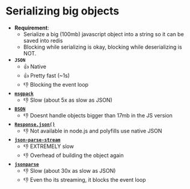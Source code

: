 # Serializing big objects

- **Requirement**: 
  - Serialize a big (100mb) javascript object into a string so it can be saved into redis
  - Blocking while serializing is okay, blocking while deserializing is NOT.
- **`JSON`**
  - :+1: Native
  - :+1: Pretty fast (~1s)
  - :-1: Blocking the event loop
- **[`msgpack`](https://www.npmjs.com/package/msgpack)**
  - :-1: Slow (about 5x as slow as JSON)
- **[`BSON`](https://www.npmjs.com/package/bson)**
  - :-1: Doesnt handle objects bigger than 17mb in the JS version
- **[`Response.json()`](http://azimi.me/2015/07/30/non-blocking-async-json-parse.html?utm_source=javascriptweekly&utm_medium=email)**
  - :-1: Not available in node.js and polyfills use native JSON
- **[`json-parse-stream`](https://www.npmjs.com/package/json-parse-stream)**
  - :-1: EXTREMELY slow
  - :-1: Overhead of building the object again
- **[`jsonparse`](https://github.com/creationix/jsonparse)**
  - :-1: Slow (about 30x as slow as JSON)
  - :-1: Even tho its streaming, it blocks the event loop

